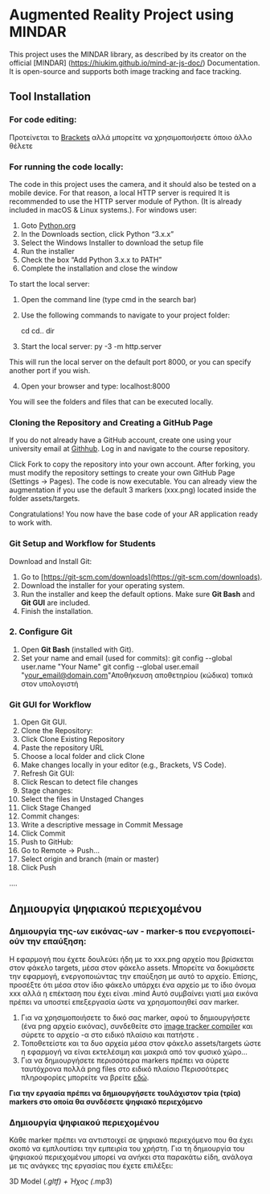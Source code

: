 # Augmented Reality Project using MINDAR
This project uses the MINDAR library, as described by its creator on the official [MINDAR] (https://hiukim.github.io/mind-ar-js-doc/) Documentation. It is open-source and supports both image tracking and face tracking.

## Tool Installation

### For code editing:
Προτείνεται το [Brackets](https://brackets.io/) αλλά μπορείτε να χρησιμοποιήσετε όποιο άλλο θέλετε

### For running the code locally:
The code in this project uses the camera, and it should also be tested on a mobile device. For that reason, a local HTTP server is required It is recommended to use the HTTP server module of Python. (It is already included in macOS & Linux systems.). For windows user:
1. Goto [Python.org](https://www.python.org/downloads/)
2. In the Downloads section, click Python “3.x.x”
3. Select the Windows Installer to download the setup file
4. Run the installer
5. Check the box “Add Python 3.x.x to PATH”
6. Complete the installation and close the window

To start the local server:
1. Open the command line (type cmd in the search bar)
2. Use the following commands to navigate to your project folder:

   cd <folder name>
   cd..
   dir

3. Start the local server:
    py -3 -m http.server

This will run the local server on the default port 8000, or you can specify another port if you wish.

4. Open your browser and type:
   localhost:8000

You will see the folders and files that can be executed locally.

### Cloning the Repository and Creating a GitHub Page
If you do not already have a GitHub account, create one using your university email at [Githhub](Github.com). Log in and navigate to the course repository. 

Click Fork to copy the repository into your own account. After forking, you must modify the repository settings to create your own GitHub Page (Settings → Pages). The code is now executable. You can already view the augmentation if you use the default 3 markers (xxx.png) located inside the folder assets/targets.

Congratulations! You now have the base code of your AR application ready to work with. 

### Git Setup and Workflow for Students

Download and Install Git:

1. Go to [https://git-scm.com/downloads](https://git-scm.com/downloads).  
2. Download the installer for your operating system.  
3. Run the installer and keep the default options. Make sure **Git Bash** and **Git GUI** are included.  
4. Finish the installation.

### 2. Configure Git

1. Open **Git Bash** (installed with Git).  
2. Set your name and email (used for commits):
   git config --global user.name "Your Name"
   git config --global user.email "your_email@domain.com"Αποθήκευση αποθετηρίου (κώδικα) τοπικά στον υπολογιστή

### Git GUI for Workflow
1. Open Git GUI.
2. Clone the Repository:
3. Click Clone Existing Repository
4. Paste the repository URL
5. Choose a local folder and click Clone
6. Make changes locally in your editor (e.g., Brackets, VS Code).
7. Refresh Git GUI:
8. Click Rescan to detect file changes
9. Stage changes:
10. Select the files in Unstaged Changes
11. Click Stage Changed
12. Commit changes:
13. Write a descriptive message in Commit Message
14. Click Commit
15. Push to GitHub:
16. Go to Remote → Push…
17. Select origin and branch (main or master)
18. Click Push



....    

## Δημιουργία ψηφιακού περιεχομένου
### Δημιουργία της-ων εικόνας-ων - marker-s που ενεργοποιεί-ούν την επαύξηση:
Η εφαρμογή που έχετε δουλεύει ήδη με το  xxx.png αρχείο που βρίσκεται στον φάκελο targets, μέσα στον φάκελο assets. Μπορείτε να δοκιμάσετε την εφαρμογή, ενεργοποιώντας την επαύξηση με αυτό το αρχείο. 
Επίσης, προσέξτε ότι μέσα στον ίδιο φάκελο υπάρχει ένα αρχείο με το ίδιο όνομα xxx αλλά η επέκταση που έχει είναι .mind Αυτό συμβαίνει γιατί μια εικόνα πρέπει να υποστεί επεξεργασία ώστε να χρησμοποιηθεί σαν marker.

1. Για να χρησιμοποιήσετε το δικό σας marker, αφού το δημιουργήσετε (ένα png αρχείο εικόνας), συνδεθείτε στο [image tracker compiler](https://hiukim.github.io/mind-ar-js-doc/tools/compile) και σύρετε το αρχείο -α στο ειδικό πλαίσιο και πατήστε <start>. 
2. Τοποθετείστε και τα δυο αρχεία μέσα στον φάκελο assets/targets ώστε η εφαρμογή να είναι εκτελέσιμη και μακριά από τον φυσικό χώρο… 
3. Για να δημιουργήσετε περισσότερα markers πρέπει να σύρετε ταυτόχρονα πολλά png files στο ειδικό πλαίσιο
Περισσότερες πληροφορίες μπορείτε να βρείτε [εδώ](https://hiukim.github.io/mind-ar-js-doc/quick-start/compile).

**Για την εργασία πρέπει να δημιουργήσετε τουλάχιστον τρία (τρία) markers στο οποία θα συνδέσετε ψηφιακό περιεχόμενο**

### Δημιουργία ψηφιακού περιεχομένου
Κάθε marker πρέπει να αντιστοιχεί σε ψηφιακό περιεχόμενο που θα έχει σκοπό να εμπλουτίσει την εμπειρία του χρήστη. Για τη δημιουργία του ψηφιακού περιεχομένου μπορεί να ανήκει στα παρακάτω είδη, ανάλογα με τις ανάγκες της εργασίας που έχετε επιλέξει:

3D Model (*.gltf) + Ήχος (*.mp3)


